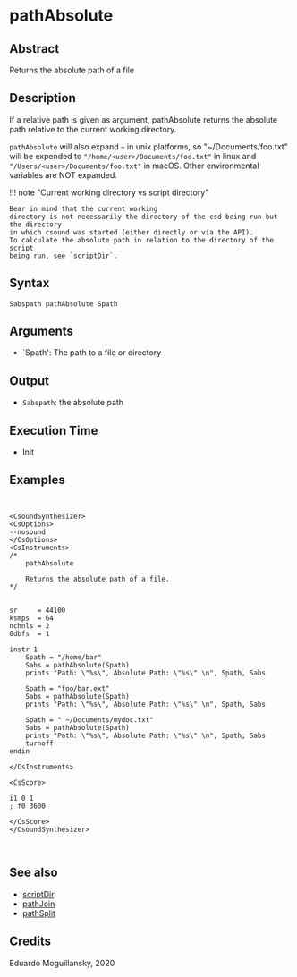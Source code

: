 # pathAbsolute

## Abstract

Returns the absolute path of a file


## Description

If a relative path is given as argument, pathAbsolute returns the absolute path
relative to the current working directory.

`pathAbsolute` will also expand `~` in unix platforms, so "~/Documents/foo.txt" will
be expended to `"/home/<user>/Documents/foo.txt"` in linux and 
`"/Users/<user>/Documents/foo.txt"` in macOS. Other environmental variables are NOT 
expanded. 


!!! note "Current working directory vs script directory" 

    Bear in mind that the current working 
    directory is not necessarily the directory of the csd being run but the directory 
    in which csound was started (either directly or via the API). 
    To calculate the absolute path in relation to the directory of the script
    being run, see `scriptDir`.


## Syntax

    Sabspath pathAbsolute Spath 
        
## Arguments

* `Spath': The path to a file or directory

## Output

* `Sabspath`: the absolute path

## Execution Time

* Init 

## Examples

```csound


<CsoundSynthesizer>
<CsOptions>
--nosound
</CsOptions>
<CsInstruments>
/*
    pathAbsolute

    Returns the absolute path of a file. 
*/


sr     = 44100
ksmps  = 64
nchnls = 2
0dbfs  = 1

instr 1
    Spath = "/home/bar"
    Sabs = pathAbsolute(Spath)
    prints "Path: \"%s\", Absolute Path: \"%s\" \n", Spath, Sabs

    Spath = "foo/bar.ext"
    Sabs = pathAbsolute(Spath)
    prints "Path: \"%s\", Absolute Path: \"%s\" \n", Spath, Sabs

    Spath = " ~/Documents/mydoc.txt"
    Sabs = pathAbsolute(Spath)
    prints "Path: \"%s\", Absolute Path: \"%s\" \n", Spath, Sabs
    turnoff
endin

</CsInstruments>

<CsScore>

i1 0 1
; f0 3600

</CsScore>
</CsoundSynthesizer>



```

## See also

* [scriptDir](scriptDir.md)
* [pathJoin](pathJoin.md)
* [pathSplit](pathSplit.md)

## Credits

Eduardo Moguillansky, 2020
